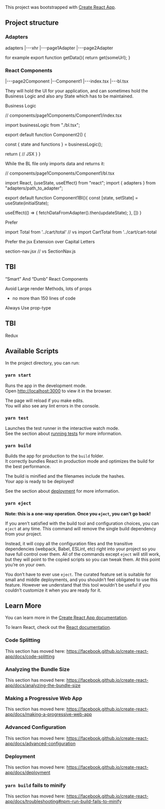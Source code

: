 This project was bootstrapped with [Create React App](https://github.com/facebook/create-react-app).


## Project structure

### Adapters
adapters
|---xhr
|---page1Adapter
|---page2Adapter

for example 
export function getData(){
  return get(someUrl);
}

### React Components

|---page2Component
        |--Component1
               |---index.tsx
               |---bl.tsx

They will hold the UI for your application, and can sometimes hold the Business Logic and also any State which has to be maintained.


Business Logic


// components/page1Components/Component1/index.tsx

import businessLogic from "./bl.tsx";

export default function Component2() {
  
  const { state and functions } = businessLogic();

  return {
    // JSX
  }
}


While the BL file only imports data and returns it:

// components/page1Components/Component1/bl.tsx

import React, {useState, useEffect} from "react";
import { adapters } from "adapters/path_to_adapter";

export default function Component1Bl(){
  const [state, setState] = useState(initialState);

  useEffect(() => {
    fetchDataFromAdapter().then(updateState);
  }, [])
}




Prefer

import Total from '../cart/total'
// vs
import CartTotal from '../cart/cart-total

Prefer the jsx Extension over Capital Letters


section-nav.jsx
// vs
SectionNav.js

TBI
-----------------
“Smart” And “Dumb” React Components



Avoid Large render Methods, lots of props
- no more than 150 lines of code

Always Use prop-type

TBI
--------------------
Redux

## Available Scripts

In the project directory, you can run:

### `yarn start`

Runs the app in the development mode.<br />
Open [http://localhost:3000](http://localhost:3000) to view it in the browser.

The page will reload if you make edits.<br />
You will also see any lint errors in the console.

### `yarn test`

Launches the test runner in the interactive watch mode.<br />
See the section about [running tests](https://facebook.github.io/create-react-app/docs/running-tests) for more information.

### `yarn build`

Builds the app for production to the `build` folder.<br />
It correctly bundles React in production mode and optimizes the build for the best performance.

The build is minified and the filenames include the hashes.<br />
Your app is ready to be deployed!

See the section about [deployment](https://facebook.github.io/create-react-app/docs/deployment) for more information.

### `yarn eject`

**Note: this is a one-way operation. Once you `eject`, you can’t go back!**

If you aren’t satisfied with the build tool and configuration choices, you can `eject` at any time. This command will remove the single build dependency from your project.

Instead, it will copy all the configuration files and the transitive dependencies (webpack, Babel, ESLint, etc) right into your project so you have full control over them. All of the commands except `eject` will still work, but they will point to the copied scripts so you can tweak them. At this point you’re on your own.

You don’t have to ever use `eject`. The curated feature set is suitable for small and middle deployments, and you shouldn’t feel obligated to use this feature. However we understand that this tool wouldn’t be useful if you couldn’t customize it when you are ready for it.

## Learn More

You can learn more in the [Create React App documentation](https://facebook.github.io/create-react-app/docs/getting-started).

To learn React, check out the [React documentation](https://reactjs.org/).

### Code Splitting

This section has moved here: https://facebook.github.io/create-react-app/docs/code-splitting

### Analyzing the Bundle Size

This section has moved here: https://facebook.github.io/create-react-app/docs/analyzing-the-bundle-size

### Making a Progressive Web App

This section has moved here: https://facebook.github.io/create-react-app/docs/making-a-progressive-web-app

### Advanced Configuration

This section has moved here: https://facebook.github.io/create-react-app/docs/advanced-configuration

### Deployment

This section has moved here: https://facebook.github.io/create-react-app/docs/deployment

### `yarn build` fails to minify

This section has moved here: https://facebook.github.io/create-react-app/docs/troubleshooting#npm-run-build-fails-to-minify
